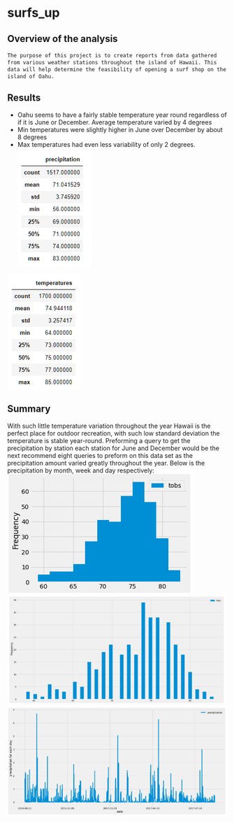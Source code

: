 # surfs_up

## Overview of the analysis
	The purpose of this project is to create reports from data gathered from various weather stations throughout the island of Hawaii. This data will help determine the feasibility of opening a surf shop on the island of Oahu.

## Results
- Oahu seems to have a fairly stable temperature year round regardless of if it is June or December. Average temperature varied by 4 degrees
- Min temperatures were slightly higher in June over December by about 8 degrees
- Max temperatures had even less variability of only 2 degrees.
![ summary_dec](Resources/summary_dec.PNG)

![ summary_june](Resources/summary_june.PNG)
## Summary
With such little temperature variation throughout the year Hawaii is the perfect place for outdoor recreation, with such low standard deviation the temperature is stable year-round.  Preforming a query to get the precipitation by station each station for June and December would be the next recommend eight queries to preform on this data set as the precipitation amount varied greatly throughout the year. Below is the precipitation by month, week and day respectively:
![ precip_per_month](Resources/precip_per_month.PNG)
![ precip_per_week](Resources/precip_per_week.PNG)
![ precipitation](Resources/precipitation.PNG)
